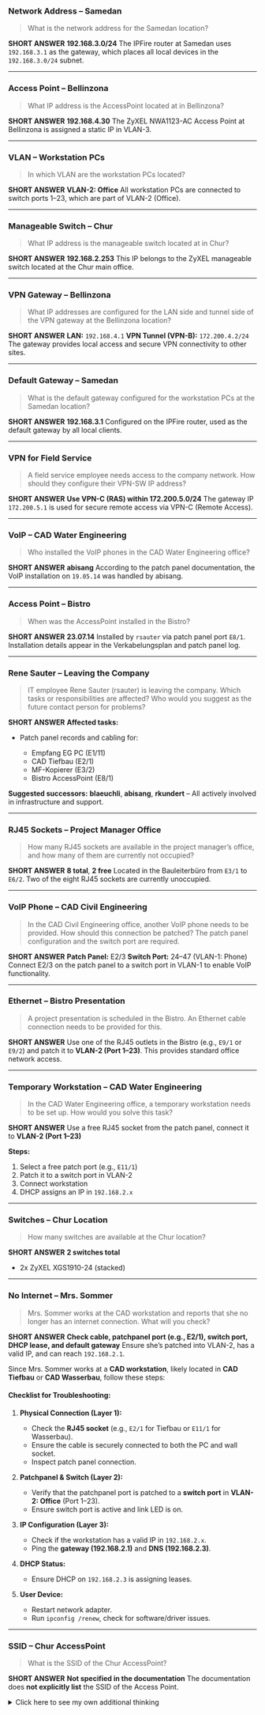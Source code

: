 ### Network Address – Samedan

> What is the network address for the Samedan location?

**SHORT ANSWER**
**192.168.3.0/24**
The IPFire router at Samedan uses `192.168.3.1` as the gateway, which places all local devices in the `192.168.3.0/24` subnet.

---

### Access Point – Bellinzona

> What IP address is the AccessPoint located at in Bellinzona?

**SHORT ANSWER**
**192.168.4.30**
The ZyXEL NWA1123-AC Access Point at Bellinzona is assigned a static IP in VLAN-3.

---

### VLAN – Workstation PCs

> In which VLAN are the workstation PCs located?

**SHORT ANSWER**
**VLAN-2: Office**
All workstation PCs are connected to switch ports 1–23, which are part of VLAN-2 (Office).

---

### Manageable Switch – Chur

> What IP address is the manageable switch located at in Chur?

**SHORT ANSWER**
**192.168.2.253**
This IP belongs to the ZyXEL manageable switch located at the Chur main office.

---

### VPN Gateway – Bellinzona

> What IP addresses are configured for the LAN side and tunnel side of the VPN gateway at the Bellinzona location?

**SHORT ANSWER**
**LAN:** `192.168.4.1`
**VPN Tunnel (VPN-B):** `172.200.4.2/24`
The gateway provides local access and secure VPN connectivity to other sites.

---

### Default Gateway – Samedan

> What is the default gateway configured for the workstation PCs at the Samedan location?

**SHORT ANSWER**
**192.168.3.1**
Configured on the IPFire router, used as the default gateway by all local clients.

---

### VPN for Field Service

> A field service employee needs access to the company network. How should they configure their VPN-SW IP address?

**SHORT ANSWER**
**Use VPN-C (RAS) within 172.200.5.0/24**
The gateway IP `172.200.5.1` is used for secure remote access via VPN-C (Remote Access).

---

### VoIP – CAD Water Engineering

> Who installed the VoIP phones in the CAD Water Engineering office?

**SHORT ANSWER**
**abisang**
According to the patch panel documentation, the VoIP installation on `19.05.14` was handled by abisang.

---

### Access Point – Bistro

> When was the AccessPoint installed in the Bistro?

**SHORT ANSWER**
**23.07.14**
Installed by `rsauter` via patch panel port `E8/1`. Installation details appear in the Verkabelungsplan and patch panel log.

---

### Rene Sauter – Leaving the Company

> IT employee Rene Sauter (rsauter) is leaving the company. Which tasks or responsibilities are affected? Who would you suggest as the future contact person for problems?

**SHORT ANSWER**
**Affected tasks:**

* Patch panel records and cabling for:

  * Empfang EG PC (E1/11)
  * CAD Tiefbau (E2/1)
  * MF-Kopierer (E3/2)
  * Bistro AccessPoint (E8/1)

**Suggested successors:**
**blaeuchli**, **abisang**, **rkundert** – All actively involved in infrastructure and support.

---

### RJ45 Sockets – Project Manager Office

> How many RJ45 sockets are available in the project manager’s office, and how many of them are currently not occupied?

**SHORT ANSWER**
**8 total**, **2 free**
Located in the Bauleiterbüro from `E3/1` to `E6/2`. Two of the eight RJ45 sockets are currently unoccupied.

---

### VoIP Phone – CAD Civil Engineering

> In the CAD Civil Engineering office, another VoIP phone needs to be provided. How should this connection be patched? The patch panel configuration and the switch port are required.

**SHORT ANSWER**
**Patch Panel:** E2/3
**Switch Port:** 24–47 (VLAN-1: Phone)
Connect E2/3 on the patch panel to a switch port in VLAN-1 to enable VoIP functionality.

---

### Ethernet – Bistro Presentation

> A project presentation is scheduled in the Bistro. An Ethernet cable connection needs to be provided for this.

**SHORT ANSWER**
Use one of the RJ45 outlets in the Bistro (e.g., `E9/1` or `E9/2`) and patch it to **VLAN-2 (Port 1–23)**.
This provides standard office network access.

---

### Temporary Workstation – CAD Water Engineering

> In the CAD Water Engineering office, a temporary workstation needs to be set up. How would you solve this task?

**SHORT ANSWER**
Use a free RJ45 socket from the patch panel, connect it to **VLAN-2 (Port 1–23)**

**Steps:**

1. Select a free patch port (e.g., `E11/1`)
2. Patch it to a switch port in VLAN-2
3. Connect workstation
4. DHCP assigns an IP in `192.168.2.x`

---

### Switches – Chur Location

> How many switches are available at the Chur location?

**SHORT ANSWER**
**2 switches total**

* 2x ZyXEL XGS1910-24 (stacked)

---

### No Internet – Mrs. Sommer

> Mrs. Sommer works at the CAD workstation and reports that she no longer has an internet connection. What will you check?

**SHORT ANSWER**
**Check cable, patchpanel port (e.g., E2/1), switch port, DHCP lease, and default gateway**
Ensure she’s patched into VLAN-2, has a valid IP, and can reach `192.168.2.1`.

Since Mrs. Sommer works at a **CAD workstation**, likely located in **CAD Tiefbau** or **CAD Wasserbau**, follow these steps:

#### **Checklist for Troubleshooting:**

1. **Physical Connection (Layer 1):**

   * Check the **RJ45 socket** (e.g., `E2/1` for Tiefbau or `E11/1` for Wasserbau).
   * Ensure the cable is securely connected to both the PC and wall socket.
   * Inspect patch panel connection.

2. **Patchpanel & Switch (Layer 2):**

   * Verify that the patchpanel port is patched to a **switch port** in **VLAN-2: Office** (Port 1–23).
   * Ensure switch port is active and link LED is on.

3. **IP Configuration (Layer 3):**

   * Check if the workstation has a valid IP in `192.168.2.x`.
   * Ping the **gateway (192.168.2.1)** and **DNS (192.168.2.3)**.

4. **DHCP Status:**

   * Ensure DHCP on `192.168.2.3` is assigning leases.

5. **User Device:**

   * Restart network adapter.
   * Run `ipconfig /renew`, check for software/driver issues.

---

### SSID – Chur AccessPoint

> What is the SSID of the Chur AccessPoint?

**SHORT ANSWER**
**Not specified in the documentation**
The documentation does **not explicitly list** the SSID of the Access Point.

<details>
  <summary>Click here to see my own additional thinking</summary>

  * ZyXEL NWA1123-AC units are used
  * Configured in **VLAN-2 (Office)** and **VLAN-3**
  * The SSID is likely internal (e.g., `Caprez_Office`) but not documented

</details>
